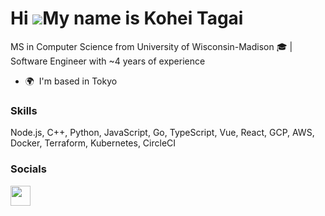Hi ![](https://user-images.githubusercontent.com/18350557/176309783-0785949b-9127-417c-8b55-ab5a4333674e.gif)My name is Kohei Tagai
===================================================================================================================================

MS in Computer Science from University of Wisconsin-Madison 🎓 | Software Engineer with ~4 years of experience

* 🌍  I'm based in Tokyo

### Skills

Node.js, C++, Python, JavaScript, Go, TypeScript, Vue, React, GCP, AWS, Docker, Terraform, Kubernetes, CircleCI

### Socials

<p align="left"> <a href="https://www.github.com/tkohei07" target="_blank" rel="noreferrer"><img src="https://raw.githubusercontent.com/danielcranney/readme-generator/main/public/icons/socials/github.svg" width="32" height="32" /></a></p>
